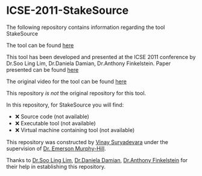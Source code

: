 # ICSE-2011-StakeSource

The following repository contains information regarding the tool StakeSource 

The tool can be found [here](http://www.stakesource.co.uk/)

This tool has been developed and presented at the ICSE 2011 conference by Dr.Soo Ling Lim, Dr.Daniela Damian, Dr.Anthony Finkelstein. Paper presented can be found [here](http://dl.acm.org/citation.cfm?id=1985983)

The original video for the tool can be found [here](https://www.youtube.com/watch?v=Bnjk25M3Op4)

This repository <i>is not</i> the original repository for this tool.

In this repository, for StakeSource you will find:
* :x: Source code (not available)
* :x: Executable tool (not available)
* :x: Virtual machine containing tool (not available)

This repository was constructed by [Vinay Suryadevara](https://github.com/vinay92) under the supervision of [Dr. Emerson Murphy-Hill](https://github.com/CaptainEmerson).

Thanks to [Dr.Soo Ling Lim](https://soolinglim.wordpress.com/about-me/), [Dr.Daniela Damian](https://danadamian.wordpress.com/), [Dr.Anthony Finkelstein](http://www0.cs.ucl.ac.uk/staff/A.Finkelstein/) for their help in establishing this repository.

